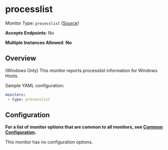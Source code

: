 <!--- GENERATED BY gomplate from scripts/docs/monitor-page.md.tmpl --->

# processlist

Monitor Type: `processlist` ([Source](https://github.com/signalfx/signalfx-agent/tree/master/internal/monitors/processlist))

**Accepts Endpoints**: No

**Multiple Instances Allowed**: **No**

## Overview

(Windows Only) This monitor reports processlist
information for Windows Hosts.

Sample YAML configuration:

```yaml
monitors:
 - type: processlist
```


## Configuration

**For a list of monitor options that are common to all monitors, see [Common
Configuration](../monitor-config.md#common-configuration).**


This monitor has no configuration options.



